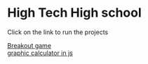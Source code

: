 # High Tech High school
Click on the link to run the projects 

[Breakout game](https://editor.p5js.org/David.Cazzaniga/collections/k5Mf9VJTt)   
[graphic calculator in js](https://editor.p5js.org/David.Cazzaniga/collections/pcX0WLgnN)   
